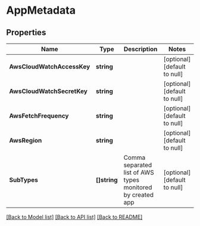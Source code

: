 # AppMetadata

## Properties

| Name                       | Type         | Description                                                | Notes                        |
| -------------------------- | ------------ | ---------------------------------------------------------- | ---------------------------- |
| **AwsCloudWatchAccessKey** | **string**   |                                                            | [optional] [default to null] |
| **AwsCloudWatchSecretKey** | **string**   |                                                            | [optional] [default to null] |
| **AwsFetchFrequency**      | **string**   |                                                            | [optional] [default to null] |
| **AwsRegion**              | **string**   |                                                            | [optional] [default to null] |
| **SubTypes**               | **[]string** | Comma separated list of AWS types monitored by created app | [optional] [default to null] |

[[Back to Model list]](../README.md#documentation-for-models) [[Back to API list]](../README.md#documentation-for-api-endpoints) [[Back to README]](../README.md)

